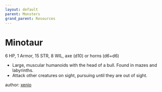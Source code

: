 ```yaml
---
layout: default
parent: Monsters
grand_parent: Resources
---
```


# Minotaur

6 HP, 1 Armor, 15 STR, 8 WIL, axe (d10) or horns (d6+d6)

- Large, muscular humanoids with the head of a bull. Found in mazes and labyrinths. 
- Attack other creatures on sight, pursuing until they are out of sight.

author: [xenio](https://xenioinabottle.blogspot.com)
